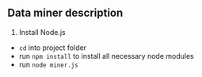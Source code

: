 ## Data miner description

1. Install Node.js
* `cd` into project folder
* run `npm install` to install all necessary node modules
* run `node miner.js`
